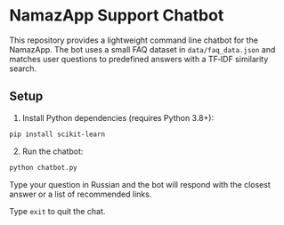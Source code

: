 # NamazApp Support Chatbot

This repository provides a lightweight command line chatbot for the NamazApp. The bot uses a small FAQ dataset in `data/faq_data.json` and matches user questions to predefined answers with a TF‑IDF similarity search.

## Setup

1. Install Python dependencies (requires Python 3.8+):

```bash
pip install scikit-learn
```

2. Run the chatbot:

```bash
python chatbot.py
```

Type your question in Russian and the bot will respond with the closest answer or a list of recommended links.

Type `exit` to quit the chat.
